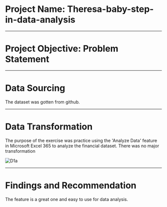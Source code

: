 # Project Name: Theresa-baby-step-in-data-analysis

-------
# Project Objective: Problem Statement



-------
# Data Sourcing
The dataset was gotten from github.


-------
# Data Transformation
The purpose of the exercise was practice using the 'Analyze Data' feature in Microsoft Excel 365 to analyze the financial dataset.
There was no major transformation


![D1a](https://user-images.githubusercontent.com/102609359/189254334-19cda52c-57c9-4cce-bcb2-3875d4860cb6.png)


-------
# Findings and Recommendation
The feature is a great one and easy to use for data analysis.
